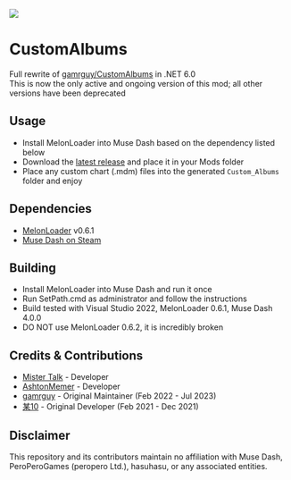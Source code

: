 [![](https://dcbadge.vercel.app/api/server/mdmc)](https://discord.gg/mdmc)
 # CustomAlbums
Full rewrite of [gamrguy/CustomAlbums](https://github.com/gamrguy/CustomAlbums) in .NET 6.0  
This is now the only active and ongoing version of this mod; all other versions have been deprecated
## Usage
- Install MelonLoader into Muse Dash based on the dependency listed below
- Download the [latest release](https://github.com/MDMods/CustomAlbums/releases) and place it in your Mods folder
- Place any custom chart (.mdm) files into the generated `Custom_Albums` folder and enjoy
## Dependencies
- [MelonLoader](https://github.com/LavaGang/MelonLoader/releases) v0.6.1
- [Muse Dash on Steam](https://store.steampowered.com/app/774171/Muse_Dash/)
## Building
- Install MelonLoader into Muse Dash and run it once
- Run SetPath.cmd as administrator and follow the instructions
- Build tested with Visual Studio 2022, MelonLoader 0.6.1, Muse Dash 4.0.0
- DO NOT use MelonLoader 0.6.2, it is incredibly broken
## Credits & Contributions
- [Mister Talk](https://github.com/SB15-MD) - Developer
- [AshtonMemer](https://github.com/AshtonMemer) - Developer
- [gamrguy](https://github.com/gamrguy) - Original Maintainer (Feb 2022 - Jul 2023)
- [某10](https://github.com/mo10) - Original Developer (Feb 2021 - Dec 2021)
## Disclaimer
This repository and its contributors maintain no affiliation with Muse Dash, PeroPeroGames (peropero Ltd.), hasuhasu, or any associated entities.
